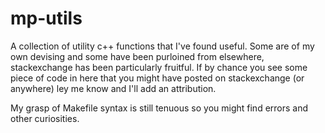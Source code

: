 # mp-utils
 A collection of utility c++ functions that I've found useful. Some are of my own devising and some have been purloined from elsewhere, stackexchange has been particularly fruitful. If by chance you see some piece of code in here that you might have posted on stackexchange (or anywhere) ley me know and I'll add an attribution.
 
My grasp of Makefile syntax is still tenuous so you might find errors and other curiosities.


 
 
 